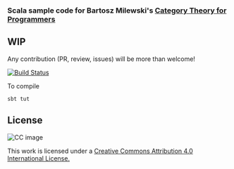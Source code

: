 ### Scala sample code for Bartosz Milewski's [Category Theory for Programmers](https://bartoszmilewski.com/2014/10/28/category-theory-for-programmers-the-preface/)

## WIP
Any contribution (PR, review, issues) will be more than welcome!

[![Build Status](https://travis-ci.org/typelevel/CT_from_Programmers.scala.svg)](https://travis-ci.org/typelevel/CT_from_Programmers.scala)

To compile

```
sbt tut
```


## License 

![CC image](https://i.creativecommons.org/l/by/4.0/88x31.png)


This work is licensed under a [Creative Commons Attribution 4.0 International License.](https://creativecommons.org/licenses/by/4.0/)


